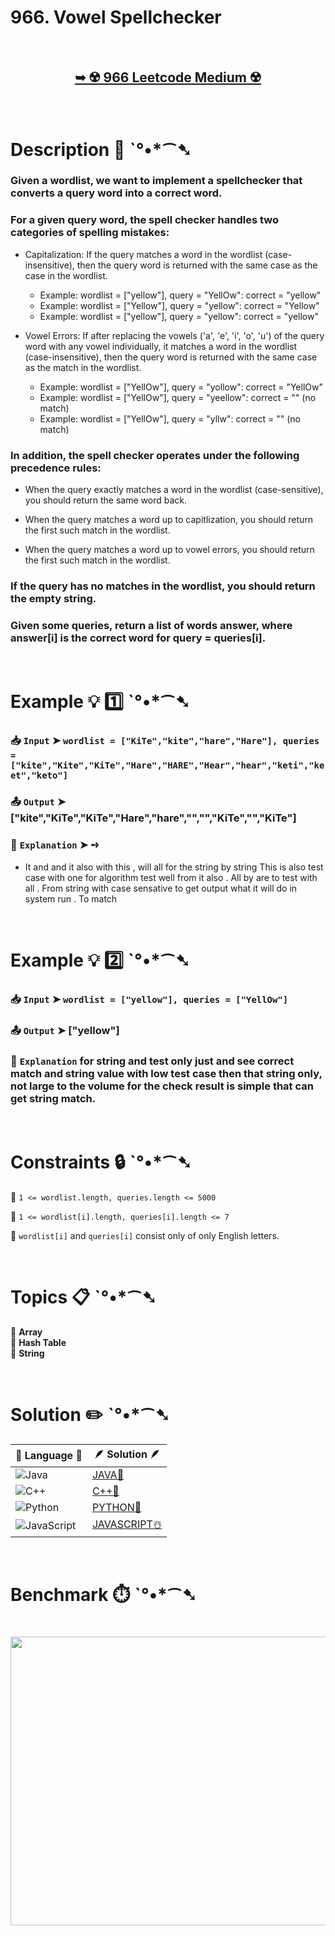 # 966. Vowel Spellchecker

</br>

<h2 align="center"> 

<a href="https://leetcode.com/problems/vowel-spellchecker/description/?envType=daily-question&envId=2025-09-14"><strong>➥ ☢️ 966 Leetcode Medium ☢️ </strong></a>
</h2>

</br>

# Description 📜 ˋ°•*⁀➷

### Given a wordlist, we want to implement a spellchecker that converts a query word into a correct word.

### For a given query word, the spell checker handles two categories of spelling mistakes:

- Capitalization: If the query matches a word in the wordlist (case-insensitive), then the query word is returned with the same case as the case in the wordlist.
  - Example: wordlist = ["yellow"], query = "YellOw": correct = "yellow"
  - Example: wordlist = ["Yellow"], query = "yellow": correct = "Yellow"
  - Example: wordlist = ["yellow"], query = "yellow": correct = "yellow"

- Vowel Errors: If after replacing the vowels ('a', 'e', 'i', 'o', 'u') of the query word with any vowel individually, it matches a word in the wordlist (case-insensitive), then the query word is returned with the same case as the match in the wordlist.
  - Example: wordlist = ["YellOw"], query = "yollow": correct = "YellOw"
  - Example: wordlist = ["YellOw"], query = "yeellow": correct = "" (no match)
  - Example: wordlist = ["YellOw"], query = "yllw": correct = "" (no match)

### In addition, the spell checker operates under the following precedence rules:

- When the query exactly matches a word in the wordlist (case-sensitive), you should return the same word back.

- When the query matches a word up to capitlization, you should return the first such match in the wordlist.

- When the query matches a word up to vowel errors, you should return the first such match in the wordlist.

### If the query has no matches in the wordlist, you should return the empty string.

### Given some queries, return a list of words answer, where answer[i] is the correct word for query = queries[i].

</br>

# Example 💡 1️⃣ ˋ°•*⁀➷

  ### 📥 `Input`  ➤ `wordlist = ["KiTe","kite","hare","Hare"], queries = ["kite","Kite","KiTe","Hare","HARE","Hear","hear","keti","keet","keto"]`

  ### 📤 `Output`  ➤ ["kite","KiTe","KiTe","Hare","hare","","","KiTe","","KiTe"]

  ### 🔦 `Explanation`  ➤ ➺

  * It and and it also with this , will all for the string by string
    This is also test case with one for algorithm test well from it also . All by are to test with all . From string with case sensative to get output what it will do in system run . To match

</br>

# Example 💡 2️⃣ ˋ°•*⁀➷

  ### 📥 `Input` ➤ `wordlist = ["yellow"], queries = ["YellOw"]`

  ### 📤 `Output`  ➤ ["yellow"]

  ### 🔦 `Explanation` for string and test only just and see correct match and string value with low test case then that string only, not large to the volume for the check result is simple that can get string match.

</br>

# Constraints 🔒 ˋ°•*⁀➷

🔹 `1 <= wordlist.length, queries.length <= 5000` </br>

🔹 `1 <= wordlist[i].length, queries[i].length <= 7` </br>

🔹 `wordlist[i]` and `queries[i]` consist only of only English letters. </br>

</br>

# Topics 📋 ˋ°•*⁀➷

🔸 **Array** </br>
🔸 **Hash Table** </br>
🔸 **String** </br>

</br>

# Solution ✏️ ˋ°•*⁀➷

| 📒 Language 📒  | 🪶 Solution 🪶 |
| ------------- | ------------- |
|  ![Java](https://img.shields.io/badge/java-%23ED8B00.svg?style=for-the-badge&logo=openjdk&logoColor=white)  | [JAVA🍁]() |
|  ![C++](https://img.shields.io/badge/c++-%2300599C.svg?style=for-the-badge&logo=c%2B%2B&logoColor=white)  | [C++🎲]()  |
|  ![Python](https://img.shields.io/badge/python-3670A0?style=for-the-badge&logo=python&logoColor=ffdd54)    | [PYTHON🍰]() |
| ![JavaScript](https://img.shields.io/badge/javascript-%23323330.svg?style=for-the-badge&logo=javascript&logoColor=%23F7DF1E)   | [JAVASCRIPT☃️]() |

</br>

# Benchmark ⏱️ ˋ°•*⁀➷

<h1  align="center" >

<img src ="" width = "700px" height="462px" />

</h1>
